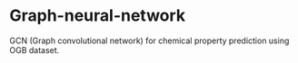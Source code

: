 # Graph-neural-network

GCN (Graph convolutional network) for chemical property prediction using OGB dataset.
